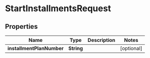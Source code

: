 
# StartInstallmentsRequest

## Properties
Name | Type | Description | Notes
------------ | ------------- | ------------- | -------------
**installmentPlanNumber** | **String** |  |  [optional]



